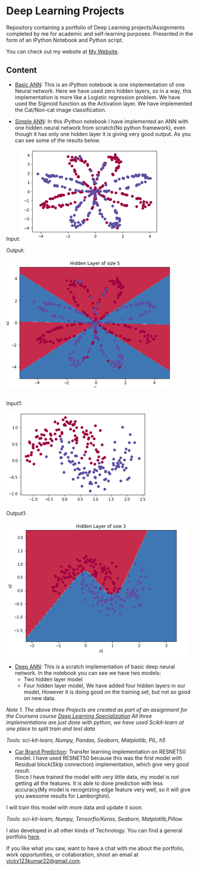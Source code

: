  # Deep Learning Projects

Repository containing a portfolio of Deep Learning projects/Assignments completed by me for academic and self-learning purposes. Presented in the form of an iPython Notebook and Python script.

You can check out my website at [My Website](https://portfoliovsevicky.herokuapp.com/).

## Content

* [Basic ANN](https://github.com/donrockvic/DeepLearning_projects/blob/master/ANN_simple/ZeroHiddenLayer.ipynb): This is an iPython notebook is one implementation of one Neural network. Here we have used zero hidden layers, so in a way, this implementation is more like a Logistic regression problem. We have used the Sigmoid function as the Activation layer. We have implemented the Cat/Non-cat image classification.


* [Simple ANN](https://github.com/donrockvic/DeepLearning_projects/blob/master/ANN_simple/OneHiddenLayerANN.ipynb): In this iPython notebook I have implemented an ANN with one hidden neural network from scratch(No python framework), even though it has only one hidden layer it is giving very good output. As you can see some of the results below.

Input:
![Input Image](https://github.com/donrockvic/DeepLearning_projects/blob/master/ANN_simple/input1.png "INPUT1")

Output:

![Output Image](https://github.com/donrockvic/DeepLearning_projects/blob/master/ANN_simple/output12.png "OUTPUT1")

<br>
Input1:

![Input Image](https://github.com/donrockvic/DeepLearning_projects/blob/master/ANN_simple/input2.png "INPUT2")

Output1:

![Output Image](https://github.com/donrockvic/DeepLearning_projects/blob/master/ANN_simple/output2.png "OUTPUT2")


* [Deep ANN](https://github.com/donrockvic/DeepLearning_projects/blob/master/ANN_Deep/Complex_NN.ipynb): This is a scratch implementation of basic deep neural network. In the notebook you can see we have two models:
	* Two hidden layer model
	* Four hidden layer model,
We have added four hidden layers in our model, However it is doing good on the training set, but not so good on new data.



*Note*
*1. The above three Projects are created as part of an assignment for the Coursera course [Deep Learning Specialization](https://www.coursera.org/specializations/deep-learning#courses)*
*All three implementations are just done with python, we have used Scikit-learn at one place to split train and test data*

*Tools: sci-kit-learn, Numpy, Pandas, Seaborn, Matplotlib, PIL, h5*


* [Car Brand Prediction](https://github.com/donrockvic/DeepLearning_projects/blob/master/Deep-Learning-Car-Brand/Transfer_Learning_Resnet_50.ipynb): Transfer learning implementation on RESNET50 model. I have used RESNET50 because this was the first model with Residual block(Skip connection) implementation, which give very good result. <br>
Since I have trained the model with very little data, my model is not getting all the features. It is able to done prediction with less accuracy(My model is recognizing edge feature very well, so it will give you awesome results for Lamborghini).

I will train this model with more data and update it soon.


*Tools: sci-kit-learn, Numpy, Tensorflo/Keras, Seaborn, Matplotlib,Pillow*





I also developed in all other kinds of Technology. You can find a general portfolio [here](https://github.com/donrockvic/General-development).

If you like what you saw, want to have a chat with me about the portfolio, work opportunities, or collaboration, shoot an email at [vicky123kumar22@gmail.com](mailto:vicky123kumar22@gmail.com).
